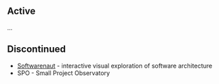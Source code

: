 

## Active
... 

## Discontinued
- [Softwarenaut](/projects/softwarenaut.md) - interactive visual exploration of software architecture
- SPO - Small Project Observatory 
